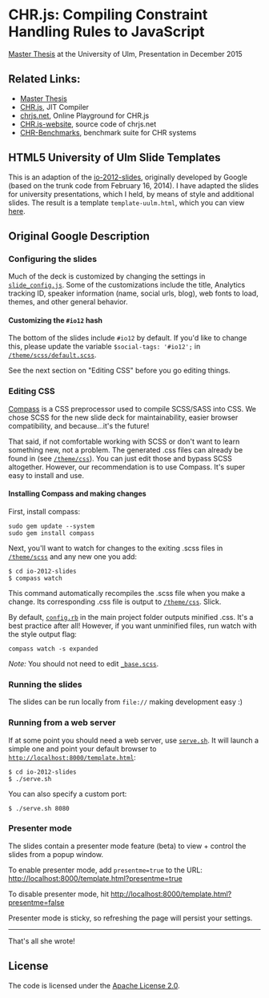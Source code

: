 # CHR.js: Compiling Constraint Handling Rules to JavaScript

[Master Thesis](http://www.informatik.uni-ulm.de/pm/fileadmin/pm/home/fruehwirth/drafts/Nogatz-CHR-Javascript-Masterthesis.pdf) at the University of Ulm, Presentation in December 2015

## Related Links:
- [Master Thesis](http://www.informatik.uni-ulm.de/pm/fileadmin/pm/home/fruehwirth/drafts/Nogatz-CHR-Javascript-Masterthesis.pdf)
- [CHR.js](http://github.com/fnogatz/CHR.js), JIT Compiler
- [chrjs.net](http://chrjs.net/), Online Playground for CHR.js
- [CHR.js-website](http://github.com/fnogatz/CHR.js-website), source code of chrjs.net
- [CHR-Benchmarks](http://github.com/fnogatz/CHR-Benchmarks), benchmark suite for CHR systems

## HTML5 University of Ulm Slide Templates

This is an adaption of the
[io-2012-slides](https://code.google.com/p/io-2012-slides/), originally
developed by Google (based on the trunk code from February 16, 2014). 
I have adapted the slides for university presentations, which I held, by
means of style and additional slides.
The result is a template `template-uulm.html`, which you can view
[here](http://cmichi.github.io/uulm-slide-templates/template-uulm.html).

## Original Google Description

### Configuring the slides

Much of the deck is customized by changing the settings in [`slide_config.js`](slide_config.js).
Some of the customizations include the title, Analytics tracking ID, speaker
information (name, social urls, blog), web fonts to load, themes, and other
general behavior.

#### Customizing the `#io12` hash

The bottom of the slides include `#io12` by default. If you'd like to change
this, please update the variable `$social-tags: '#io12';` in
[`/theme/scss/default.scss`](theme/scss/default.scss).

See the next section on "Editing CSS" before you go editing things.

### Editing CSS

[Compass](http://compass-style.org/install/) is a CSS preprocessor used to compile
SCSS/SASS into CSS. We chose SCSS for the new slide deck for maintainability,
easier browser compatibility, and because...it's the future!

That said, if not comfortable working with SCSS or don't want to learn something
new, not a problem. The generated .css files can already be found in
(see [`/theme/css`](theme/css)). You can just edit those and bypass SCSS altogether.
However, our recommendation is to use Compass. It's super easy to install and use.

#### Installing Compass and making changes

First, install compass:

    sudo gem update --system
    sudo gem install compass

Next, you'll want to watch for changes to the exiting .scss files in [`/theme/scss`](theme/scss)
and any new one you add:

    $ cd io-2012-slides
    $ compass watch

This command automatically recompiles the .scss file when you make a change.
Its corresponding .css file is output to [`/theme/css`](theme/css). Slick.

By default, [`config.rb`](config.rb) in the main project folder outputs minified
.css. It's a best practice after all! However, if you want unminified files,
run watch with the style output flag:

    compass watch -s expanded

*Note:* You should not need to edit [`_base.scss`](theme/scss/_base.scss).

### Running the slides

The slides can be run locally from `file://` making development easy :)

### Running from a web server

If at some point you should need a web server, use [`serve.sh`](serve.sh). It will
launch a simple one and point your default browser to [`http://localhost:8000/template.html`](http://localhost:8000/template.html):

    $ cd io-2012-slides
    $ ./serve.sh

You can also specify a custom port:

    $ ./serve.sh 8080

### Presenter mode

The slides contain a presenter mode feature (beta) to view + control the slides
from a popup window.

To enable presenter mode, add `presentme=true` to the URL: [http://localhost:8000/template.html?presentme=true](http://localhost:8000/template.html?presentme=true)

To disable presenter mode, hit [http://localhost:8000/template.html?presentme=false](http://localhost:8000/template.html?presentme=false)

Presenter mode is sticky, so refreshing the page will persist your settings.

---

That's all she wrote!


## License

The code is licensed under the [Apache License
2.0](http://www.apache.org/licenses/LICENSE-2.0).
